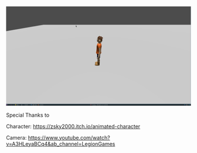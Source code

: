 ![](https://raw.githubusercontent.com/zeaktorres/Godot_Projects/main/BasicThirdPersonMovement/ThirdPersonCameraControllerTest.gif)


Special Thanks to 

Character:
https://zsky2000.itch.io/animated-character

Camera:
https://www.youtube.com/watch?v=A3HLeyaBCq4&ab_channel=LegionGames
